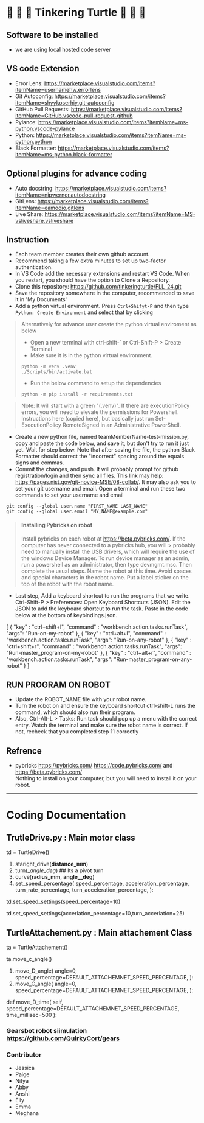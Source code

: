 # :turtle: :turtle: :turtle: Tinkering Turtle :turtle: :turtle: :turtle:

## Software to be installed 
* we are using local hosted code server

## VS code Extension
* Error Lens: https://marketplace.visualstudio.com/items?itemName=usernamehw.errorlens  
* Git Autoconfig: https://marketplace.visualstudio.com/items?itemName=shyykoserhiy.git-autoconfig 
* GitHub Pull Requests: https://marketplace.visualstudio.com/items?itemName=GitHub.vscode-pull-request-github 
* Pylance: https://marketplace.visualstudio.com/items?itemName=ms-python.vscode-pylance 
* Python: https://marketplace.visualstudio.com/items?itemName=ms-python.python
* Black Formatter: https://marketplace.visualstudio.com/items?itemName=ms-python.black-formatter 

## Optional plugins for advance coding
* Auto docstring: https://marketplace.visualstudio.com/items?itemName=njpwerner.autodocstring 
* GitLens: https://marketplace.visualstudio.com/items?itemName=eamodio.gitlens 
* Live Share: https://marketplace.visualstudio.com/items?itemName=MS-vsliveshare.vsliveshare 

## Instruction 
* Each team member creates their own github account. 
* Recommend taking a few extra minutes to set up two-factor authentication. 
* In VS Code add the necessary extensions and restart VS Code. When you restart, you should have the option to Clone a Repository. 
* Clone this repository: 
    https://github.com/tinkeringturtle/FLL_24.git 
* Save the repository somewhere in the computer, recommended to save it in 'My Documents'
* Add a python virtual environment. Press `Ctrl+Shifyt-P` and then type `Python: Create Environment` and select that by clicking

> Alternatively for advance user create the python virtual enviroment as below
> * Open a new terminal with ctrl-shift-`  or Ctrl-Shift-P > Create Terminal 
> * Make sure it is in the python virtual environment. 
> ``` 
> python -m venv .venv 
> ./Scripts/bin/activate.bat
> ```
> * Run the below command to setup the dependencies 
> ```
> python -m pip install -r requirements.txt
> ```

> Note: It will start with a green "(.venv)". If there are executionPolicy errors, you will need to elevate the permissions for 
> Powershell. Instructions here (copied here), but basically just run Set-ExecutionPolicy RemoteSigned in an Administrative PowerShell.

* Create a new python file, named teamMemberName-test-mission.py, copy and paste the code below, and save it, but don't try to run it just yet. Wait for step below. Note that after saving the file, the python Black Formatter should correct the "incorrect" spacing around the equals signs and commas.
* Commit the changes, and push. It will probably prompt for github registration/login and then sync all files. This link may help: https://pages.nist.gov/git-novice-MSE/08-collab/. It may also ask you to set your git username and email. Open a terminal and run these two commands to set your username and email 
```
git config --global user.name "FIRST_NAME LAST_NAME"
git config --global user.email "MY_NAME@example.com"
```

> #### Installing Pybricks on robot 
> Install pybricks on each robot at https://beta.pybricks.com/. If the computer has never connected to a pybricks hub, you will > probably need to manually install the USB drivers, which will require the use of the windows Device Manager. To run device manager as an admin, run a powershell as an administrator, then type devmgmt.msc. Then complete the usual steps. Name the robot at this time. Avoid spaces and special characters in the robot name. Put a label sticker on the top of the robot with the robot name.


* Last step, Add a keyboard shortcut to run the programs that we write. Ctrl-Shift-P > Preferences: Open Keyboard Shortcuts (JSON). Edit the JSON to add the keyboard shortcut to run the task. Paste in the code below at the bottom of keybindings.json.

[
    {
        "key" : "ctrl+shift+l",
        "command" : "workbench.action.tasks.runTask",
        "args": "Run-on-my-robot"
    },
    {
        "key" : "ctrl+alt+l",
        "command" : "workbench.action.tasks.runTask",
        "args": "Run-on-any-robot"
    },
    {
        "key" : "ctrl+shift+r",
        "command" : "workbench.action.tasks.runTask",
        "args": "Run-master_program-on-my-robot"
    },
    {
        "key" : "ctrl+alt+r",
        "command" : "workbench.action.tasks.runTask",
        "args": "Run-master_program-on-any-robot"
    }
]

## RUN PROGRAM ON ROBOT
* Update the ROBOT_NAME file with your robot name.
* Turn the robot on and ensure the keyboard shortcut ctrl-shift-L runs the command, which should also run their program. 
* Also, Ctrl-Alt-L > Tasks: Run task should pop up a menu with the correct entry. Watch the terminal and make sure the robot name is correct. If not, recheck that you completed step 11 correctly

## Refrence
* pybricks https://pybricks.com/ https://code.pybricks.com/ and https://beta.pybricks.com/  
  Nothing to install on your computer, but you will need to install it on your robot.


---

# Coding Documentation
## TrutleDrive.py : Main motor class

td = TurtleDrive()

1. staright_drive(__distance_mm__)
2.  turn(__angle_deg_) ## Its a pivot turn
3.  curve(__radius_mm__, __angle__deg__)
4.  set_speed_percentage(
        speed_percentage,
        acceleration_percentage,
        turn_rate_percentage,
        turn_acceleration_percentage,
    ):

td.set_speed_settings(speed_percentage=10)

td.set_speed_settings(accerlation_percentage=10,turn_accerlation=25)

## TurtleAttachement.py : Main attachement Class

ta = TurtleAttachement()

ta.move_c_angle()

1. move_D_angle(
        angle=0,
        speed_percentage=DEFAULT_ATTACHEMNET_SPEED_PERCENTAGE,
    ):
2. move_C_angle(
        angle=0,
        speed_percentage=DEFAULT_ATTACHEMNET_SPEED_PERCENTAGE,
    ):
 
 
 def move_D_time(
        self, speed_percentage=DEFAULT_ATTACHEMNET_SPEED_PERCENTAGE, time_millisec=500
    ):
        


### Gearsbot robot siimulation https://github.com/QuirkyCort/gears 

### Contributor
* Jessica
* Paige
* Nitya
* Abby
* Anshi
* Elly
* Emma
* Meghana
